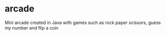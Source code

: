 # arcade
Mini arcade created in Java with games such as rock paper scissors, guess my number and flip a coin
